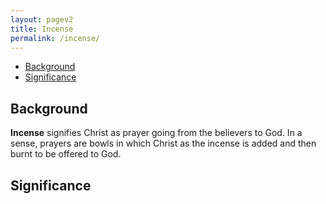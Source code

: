 ```yaml
---
layout: pagev2
title: Incense
permalink: /incense/
---
```

- [Background](#background)
- [Significance](#significance)

## Background

**Incense** signifies Christ as prayer going from the believers to God. In a sense, prayers are bowls in which Christ as the incense is added and then burnt to be offered to God.

## Significance
